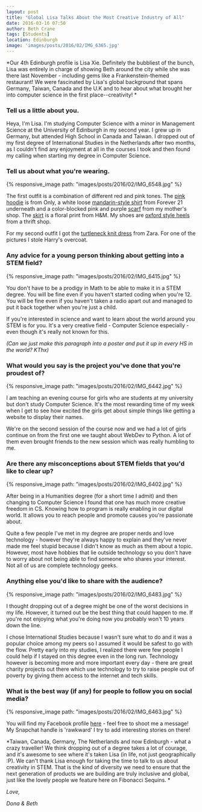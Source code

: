 ```yaml
---
layout: post
title: "Global Lisa Talks About the Most Creative Industry of All"
date: 2016-03-16 07:50
author: Beth Crane
tags: [Students]
location: Edinburgh
image: 'images/posts/2016/02/IMG_6365.jpg'
---
```


*Our 4th Edinburgh profile is Lisa Xie. Definitely the bubbliest of the bunch, Lisa was entirely in charge of showing Beth around the city while she was there last November - including gems like a Frankenstein-themed restaurant! We were fascinated by Lisa's global background that spans Germany, Taiwan, Canada and the U.K and to hear about what brought her into computer science in the first place--creativity! *

### Tell us a little about you.

Heya, I'm Lisa. I'm studying Computer Science with a minor in Management Science at the University of Edinburgh in my second year. I grew up in Germany, but attended High School in Canada and Taiwan. I dropped out of my first degree of International Studies in the Netherlands after two months, as I couldn't find any enjoyment at all in the courses I took and then found my calling when starting my degree in Computer Science.

### Tell us about what you're wearing.

{% responsive_image path: "images/posts/2016/02/IMG_6548.jpg" %}

The first outfit is a combination of different red and pink tones. The [pink hoodie](http://amzn.to/1QXyVZF) is from Only, a white loose [mandarin-style shirt](http://amzn.to/1ptYEii) from Forever 21 underneath and a color-blocked pink and purple [scarf](http://amzn.to/1QXz8vQ) from my mother's shop. The [skirt](http://amzn.to/1RkQF3a) is a floral print from H&M. My shoes are [oxford style heels](http://amzn.to/1XuZDJM) from a thrift shop.

For my second outfit I got the [turtleneck knit dress](http://amzn.to/1ptZgEN) from Zara. For one of the pictures I stole Harry's overcoat.

### Any advice for a young person thinking about getting into a STEM field?

{% responsive_image path: "images/posts/2016/02/IMG_6415.jpg" %}

You don't have to be a prodigy in Math to be able to make it in a STEM degree. You will be fine even if you haven't started coding when you're 12. You will be fine even if you haven't taken a radio apart out and managed to put it back together when you're just a child.

If you're interested in science and want to learn about the world around you STEM is for you. It's a very creative field - Computer Science especially - even though it's really not known for this.

*(Can we just make this paragraph into a poster and put it up in every HS in the world? KThx)*

### What would you say is the project you've done that you're proudest of?

{% responsive_image path: "images/posts/2016/02/IMG_6442.jpg" %}

I am teaching an evening course for girls who are students at my university but don't study Computer Science. It's the most rewarding time of my week when I get to see how excited the girls get about simple things like getting a website to display their names.

We're on the second session of the course now and we had a lot of girls continue on from the first one we taught about WebDev to Python. A lot of them even brought friends to the new session which was really humbling to me.

### Are there any misconceptions about STEM fields that you'd like to clear up?

{% responsive_image path: "images/posts/2016/02/IMG_6402.jpg" %}

After being in a Humanities degree (for a short time I admit) and then changing to Computer Science I found that one has much more creative freedom in CS. Knowing how to program is really enabling in our digital world. It allows you to reach people and promote causes you're passionate about.

Quite a few people I've met in my degree are proper nerds and love technology - however they're always happy to explain and they've never made me feel stupid because I didn't know as much as them about a topic. However, most have hobbies that lie outside technology so you don't have to worry about not being able to find someone who shares your interest. Not all of us are complete technology geeks.

### Anything else you'd like to share with the audience?

{% responsive_image path: "images/posts/2016/02/IMG_6483.jpg" %}

I thought dropping out of a degree might be one of the worst decisions in my life. However, it turned out be the best thing that could happen to me. If you're not enjoying what you're doing now you probably won't 10 years down the line.

I chose International Studies because I wasn't sure what to do and it was a popular choice among my peers so I assumed it would be safest to go with the flow. Pretty early into my studies, I realized there were few people I could help if I stayed on this degree even in the long run. Technology however is becoming more and more important every day - there are great charity projects out there which use technology to try to raise people out of poverty by giving them access to the internet and tech skills.

### What is the best way (if any) for people to follow you on social media?

{% responsive_image path: "images/posts/2016/02/IMG_6463.jpg" %}

You will find my Facebook profile [here](https://www.facebook.com/lisa.xie.14) - feel free to shoot me a message! My Snapchat handle is 'rawkward' I try to add interesting stories on there!

*Taiwan, Canada, Germany, The Netherlands and now Edinburgh - what a crazy traveller! We think dropping out of a degree takes a lot of courage, and it's awesome to see where it's taken Lisa (in life, not just geographically :P). We can't thank Lisa enough for taking the time to talk to us about creativity in STEM. That is the kind of diversity we need to ensure that the next generation of products we are building are truly inclusive and global, just like the lovely people we feature here on Fibonacci Sequins. *

*Love,*

*Dona & Beth*